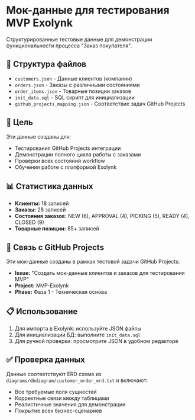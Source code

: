 # Мок-данные для тестирования MVP Exolynk

Структурированные тестовые данные для демонстрации функциональности процесса "Заказ покупателя".

## 📁 Структура файлов

- `customers.json` - Данные клиентов (компании)
- `orders.json` - Заказы с различными состояниями  
- `order_items.json` - Товарные позиции заказов
- `init_data.sql` - SQL скрипт для инициализации
- `github_projects_mapping.json` - Соответствие задач GitHub Projects

## 🎯 Цель

Эти данные созданы для:
- Тестирования GitHub Projects интеграции
- Демонстрации полного цикла работы с заказами
- Проверки всех состояний workflow
- Обучения работе с платформой Exolynk

## 📊 Статистика данных

- **Клиенты:** 18 записей
- **Заказы:** 28 записей
- **Состояния заказов:** NEW (6), APPROVAL (4), PICKING (5), READY (4), CLOSED (9)
- **Товарные позиции:** 85+ записей

## 🔗 Связь с GitHub Projects

Эти мок-данные созданы в рамках тестовой задачи GitHub Projects:
- **Issue:** "Создать мок-данные клиентов и заказов для тестирования MVP"
- **Project:** MVP-Exolynk
- **Phase:** Фаза 1 - Техническая основа

## 📋 Использование

1. Для импорта в Exolynk: используйте JSON файлы
2. Для инициализации БД: выполните `init_data.sql`
3. Для ручной проверки: просмотрите JSON в удобном редакторе

## ✅ Проверка данных

Данные соответствуют ERD схеме из `diagrams/dbdiagram/customer_order_erd.txt` и включают:
- Все требуемые поля сущностей
- Корректные связи между таблицами
- Реалистичные значения для демонстрации
- Покрытие всех бизнес-сценариев